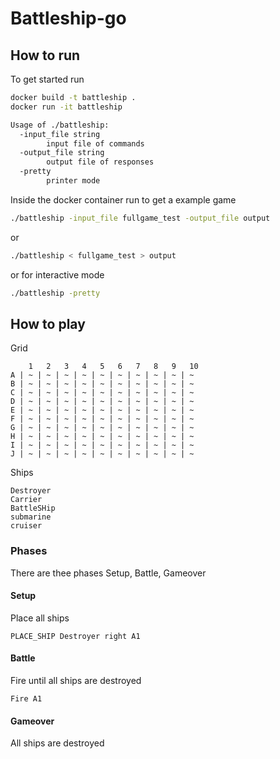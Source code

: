 # Battleship-go

## How to run
To get started run 
```sh
docker build -t battleship .
docker run -it battleship
```

```sh
Usage of ./battleship:
  -input_file string
        input file of commands
  -output_file string
        output file of responses
  -pretty
        printer mode
```

Inside the docker container run to get a example game
```sh
./battleship -input_file fullgame_test -output_file output
```
or
```sh
./battleship < fullgame_test > output
```

or for interactive mode

```sh
./battleship -pretty
```

## How to play
Grid
```
    1   2   3   4   5   6   7   8   9   10   
A | ~ | ~ | ~ | ~ | ~ | ~ | ~ | ~ | ~ | ~ 
B | ~ | ~ | ~ | ~ | ~ | ~ | ~ | ~ | ~ | ~ 
C | ~ | ~ | ~ | ~ | ~ | ~ | ~ | ~ | ~ | ~
D | ~ | ~ | ~ | ~ | ~ | ~ | ~ | ~ | ~ | ~ 
E | ~ | ~ | ~ | ~ | ~ | ~ | ~ | ~ | ~ | ~ 
F | ~ | ~ | ~ | ~ | ~ | ~ | ~ | ~ | ~ | ~ 
G | ~ | ~ | ~ | ~ | ~ | ~ | ~ | ~ | ~ | ~ 
H | ~ | ~ | ~ | ~ | ~ | ~ | ~ | ~ | ~ | ~ 
I | ~ | ~ | ~ | ~ | ~ | ~ | ~ | ~ | ~ | ~ 
J | ~ | ~ | ~ | ~ | ~ | ~ | ~ | ~ | ~ | ~ 
```

Ships 
```
Destroyer
Carrier
BattleSHip
submarine
cruiser
```

### Phases
There are thee phases Setup, Battle, Gameover

#### Setup
Place all ships
```
PLACE_SHIP Destroyer right A1
```

#### Battle
Fire until all ships are destroyed
```
Fire A1
```
#### Gameover
All ships are destroyed